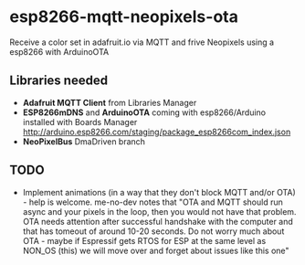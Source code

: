 # esp8266-mqtt-neopixels-ota

Receive a color set in adafruit.io via MQTT and frive Neopixels using a esp8266 with ArduinoOTA

## Libraries needed

 * __Adafruit MQTT Client__ from Libraries Manager
 * __ESP8266mDNS__ and __ArduinoOTA__ coming with esp8266/Arduino installed with Boards Manager http://arduino.esp8266.com/staging/package_esp8266com_index.json
 * __NeoPixelBus__ DmaDriven branch

## TODO

 * Implement animations (in a way that they don't block MQTT and/or OTA) - help is welcome. me-no-dev notes that "OTA and MQTT should run async and your pixels in the loop, then you would not have that problem. OTA needs attention after successful handshake with the computer and that has tomeout of around 10-20 seconds. Do not worry much about OTA - maybe if Espressif gets RTOS for ESP at the same level as NON_OS (this) we will move over and forget about issues like this one"
